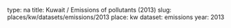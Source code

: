 type: na
title: Kuwait / Emissions of pollutants (2013)
slug: places/kw/datasets/emissions/2013
place: kw
dataset: emissions
year: 2013
